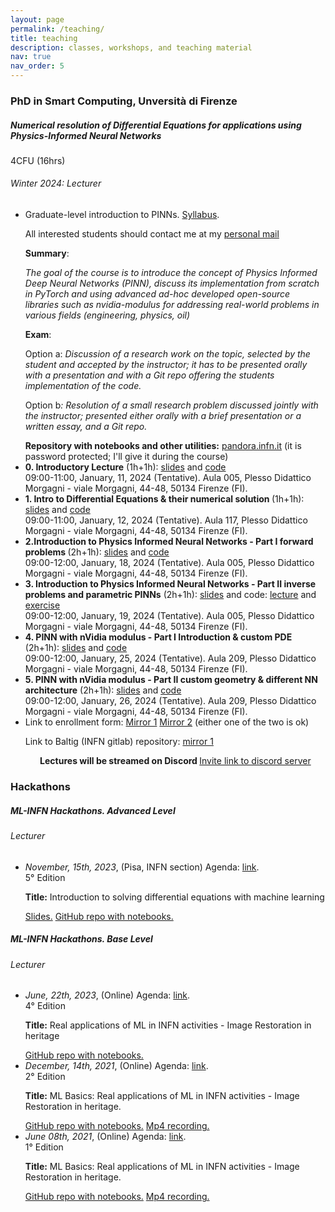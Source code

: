 ```yaml
---
layout: page
permalink: /teaching/
title: teaching
description: classes, workshops, and teaching material
nav: true
nav_order: 5
---
```

<h3 class="mt-4">PhD in Smart Computing, Unversità di Firenze</h3>

<div class="card mt-3">
  <div class="p-3">
    <div class="row">
      <div class="col-sm-10">
        <h5 class="font-weight-bold">Numerical resolution of Differential Equations for applications using Physics-Informed Neural Networks</h5>
      </div>
      <div class="col-sm-2 text-left text-sm-right">
        <span class="badge font-weight-bold danger-color-dark text-uppercase align-middle">
            4CFU (16hrs)
        </span>
      </div>
    </div>
    <h6 class="font-italic mt-2 mt-sm-0">Winter 2024: Lecturer</h6>
    <ul class="card-text font-weight-light list-group list-group-flush">
      <li class="list-group-item">
        Graduate-level introduction to PINNs. <a href="https://docs.google.com/document/d/1SZuFX186AL383jItRlbuJUJyqTKDZPynL22UwVdX3Fw/edit?usp=sharing">Syllabus</a>. 
        <p>All interested students should contact me at my <a href="mailto:bombini@fi.infn.it">personal mail</a></p>
        <p><b>Summary</b>: </p>
        <p><i>The goal of the course is to introduce the concept of Physics Informed Deep Neural Networks (PINN), discuss its implementation from scratch in PyTorch and using advanced ad-hoc developed open-source libraries such as nvidia-modulus for addressing real-world problems in various fields (engineering, physics, oil)</i> </p>
        <p><b>Exam</b>:</p>
        <p>Option a: <i>Discussion of a research work on the topic, selected by the student and accepted by the instructor; it has to be presented orally with a presentation and with a Git repo offering the students implementation of the code. </i></p>
        <p>Option b<i>: Resolution of a small research problem discussed jointly with the instructor; presented either orally with a brief presentation or a written essay, and a Git repo.</i></p>
        <b>Repository with notebooks and other utilities:</b> <a href="https://pandora.infn.it/public/pinn-smart-computing-utils">pandora.infn.it</a> (it is password protected; I'll give it during the course)
      </li>
      <li class="list-group-item">
          <i class="far fa-check-square"></i> <b>0. Introductory Lecture</b> (1h+1h): <a href="https://docs.google.com/presentation/d/1BaJSAs2Sx3CxlwBdmNZ-9BlsuM5o4qe4zIieWChkYbQ/edit?usp=sharing">slides</a> and <a href="https://drive.google.com/file/d/1mtx_u69C88jR9JgrmQkfo8gdzO7-wrXR/view?usp=sharing">code</a>
          <br>
          <i pad="10px" class="fa-regular fa-calendar-days" ></i> 09:00-11:00, January, 11, 2024 (Tentative).
          <i pad="10px" class="fa-solid fa-map-location-dot"></i> Aula 005, Plesso Didattico Morgagni - viale Morgagni, 44-48, 50134 Firenze (FI).
      </li>
      <li class="list-group-item">
          <i class="far fa-check-square"></i> <b>1. Intro to Differential Equations  & their numerical solution </b> (1h+1h): <a href="https://docs.google.com/presentation/d/19RSDPuE4n__324Dn1ElXQkOXghnsn3CZIx-aJ_XwXGA/edit?usp=sharing">slides</a> and <a href="https://colab.research.google.com/drive/1nBdzLvFO4IEydiRssxEqT5xq7GwAo0gg?usp=drive_link">code</a>
          <br>
          <i pad="10px" class="fa-regular fa-calendar-days" ></i> 09:00-11:00, January, 12, 2024 (Tentative).
          <i pad="10px" class="fa-solid fa-map-location-dot"></i> Aula 117, Plesso Didattico Morgagni - viale Morgagni, 44-48, 50134 Firenze (FI).
      </li>
      <li class="list-group-item">
          <i class="fas fa-atom fa-spin"></i> <b>2.Introduction to Physics Informed Neural Networks - Part I forward problems </b> (2h+1h): <a href="https://docs.google.com/presentation/d/1mdBN5qy8CJbRWK8VJ4w5efCrUQuI8cRZCWczRghrq9s/edit?usp=sharing">slides</a> and <a href="https://drive.google.com/file/d/1mzbtdArZ4LegUsMww4N-uYr-LuHMvlAk/view?usp=sharing">code</a>
          <br>
          <i pad="10px" class="fa-regular fa-calendar-days" ></i> 09:00-12:00, January, 18, 2024 (Tentative).
          <i pad="10px" class="fa-solid fa-map-location-dot"></i> Aula 005, Plesso Didattico Morgagni - viale Morgagni, 44-48, 50134 Firenze (FI).
      </li>
      <li class="list-group-item">
          <i class="far fa-square"></i> <b>3. Introduction to Physics Informed Neural Networks - Part II inverse problems and parametric PINNs</b> (2h+1h): <a href="https://docs.google.com/presentation/d/1L8ZOWkaL_86etVgbn7lbzU0zhO2AjJVkXaOSSuZnGhU/edit?usp=sharing">slides</a> and code: <a href="">lecture</a> and <a href="">exercise</a>
          <br>
          <i pad="10px" class="fa-regular fa-calendar-days" ></i> 09:00-12:00, January, 19, 2024 (Tentative).
          <i pad="10px" class="fa-solid fa-map-location-dot"></i> Aula 005, Plesso Didattico Morgagni - viale Morgagni, 44-48, 50134 Firenze (FI).
      </li>
      <li class="list-group-item">
          <i class="far fa-square"></i> <b>4. PINN with nVidia modulus - Part I Introduction & custom PDE</b> (2h+1h): <a href="https://docs.google.com/presentation/d/1kWziYSm7dQRmk8DBltjy5UzPdKdhyyK39wL8Ky_f-aE/edit?usp=sharing">slides</a> and <a href="">code</a>
          <br>
          <i pad="10px" class="fa-regular fa-calendar-days" ></i> 09:00-12:00, January, 25, 2024 (Tentative).
          <i pad="10px" class="fa-solid fa-map-location-dot"></i> Aula 209, Plesso Didattico Morgagni - viale Morgagni, 44-48, 50134 Firenze (FI).
      </li>
      <li class="list-group-item">
          <i class="far fa-square"></i> <b>5. PINN with nVidia modulus - Part II custom geometry & different NN architecture</b> (2h+1h): <a href="https://docs.google.com/presentation/d/1vnTyQT7HasQ8uINcPo1ABni-OwFX3leLuNk4L21XAAI/edit?usp=sharing">slides</a> and <a href="">code</a>
          <br>
          <i pad="10px" class="fa-regular fa-calendar-days" ></i> 09:00-12:00, January, 26, 2024 (Tentative).
          <i pad="10px" class="fa-solid fa-map-location-dot"></i> Aula 209, Plesso Didattico Morgagni - viale Morgagni, 44-48, 50134 Firenze (FI).
      </li>
      <li class="list-group-item">
        Link to enrollment form: <a href="../pinn-form-2024">Mirror 1</a> <a href="https://forms.gle/8rHKLnsnVoqgrcxU6">Mirror 2</a> (either one of the two is ok)
        <p><i class="fa-brands fa-git-alt"></i> Link to  Baltig (INFN gitlab) repository: <a href="https://baltig.infn.it/bombini/pinn-course-2024.git">mirror 1</a> </p>
        <p style="text-align: center;"><b>Lectures will be streamed on Discord <i class="fa-brands fa-discord"></i></b> <a href="https://discord.gg/R8gwFx25XU">Invite link to discord server</a></p>
      </li>
    </ul>
  </div>
</div>


<!-- >
  HACKATHONS
<!-->
<h3 class="mt-4">Hackathons</h3>

<div class="card mt-3">
  <div class="p-3">
    <div class="row">
      <div class="col-sm-10">
        <h5 class="font-weight-bold">
          ML-INFN Hackathons. Advanced Level         
        </h5>
      </div>
    </div>
    <h6 class="font-italic mt-2 mt-sm-0">Lecturer</h6>
    <div class="col-sm-10">
      <ul class="card-text font-weight-light list-group list-group-flush">
        <!-- >  FITH <!-->
        <li class="list-group-item">
          <div class="row">
            <div class="col-sm-10">
              <i>November, 15th, 2023</i>, (Pisa, INFN section) Agenda: <a href="https://agenda.infn.it/event/37650/"> link</a>.
            </div>
            <div class="col-sm-2 text-left text-sm-right">
              <span class="badge font-weight-bold danger-color-dark text-uppercase align-middle">
                  5° Edition
              </span>
            </div>
          </div>
          <p>
            <b>Title:</b> Introduction to solving differential equations with machine learning
          </p>
              <a href="https://docs.google.com/presentation/d/1gLXdDzy0e3HonvUlGKWmBuaBdHqPWmV58BA4j9Z6MjY/edit?usp=sharing">Slides.</a> 
              <a href="https://github.com/landerlini/mlinfn-advanced-hackathon">GitHub repo with notebooks.</a> 
        </li> 
      </ul>
    </div>
    
  </div>
</div>



<div class="card mt-3">
  <div class="p-3">
    <div class="row">
      <div class="col-sm-10">
        <h5 class="font-weight-bold">
          ML-INFN Hackathons. Base Level         
        </h5>
      </div>
    </div>
    <h6 class="font-italic mt-2 mt-sm-0">Lecturer</h6>
    <div class="col-sm-10">
      <ul class="card-text font-weight-light list-group list-group-flush">
        <!-- >  FOURTH <!-->
        <li class="list-group-item">
          <div class="row">
            <div class="col-sm-10">
              <i>June, 22th, 2023</i>, (Online) Agenda: <a href="https://agenda.infn.it/event/35607/"> link</a>.
            </div>
            <div class="col-sm-2 text-left text-sm-right">
              <span class="badge font-weight-bold danger-color-dark text-uppercase align-middle">
                  4° Edition
              </span>
            </div>
          </div>
          <p>
            <b>Title:</b> Real applications of ML in INFN activities - Image Restoration in heritage
          </p>
            <a href="https://github.com/tommasoboccali/ml_infn_hackBase">GitHub repo with notebooks.</a> 
        </li> 
        <!-- >  SECOND <!-->
        <li class="list-group-item">
          <div class="row">
            <div class="col-sm-10">
              <i>December, 14th, 2021</i>, (Online) Agenda: <a href="https://agenda.infn.it/event/28565/"> link</a>.
            </div>
            <div class="col-sm-2 text-left text-sm-right">
              <span class="badge font-weight-bold danger-color-dark text-uppercase align-middle">
                  2° Edition
              </span>
            </div>
          </div>
          <p>
            <b>Title:</b> ML Basics: Real applications of ML in INFN activities - Image Restoration in heritage.
          </p>
                <a href="https://github.com/tommasoboccali/ml_infn_hackBase">GitHub repo with notebooks.</a> 
                <a href="https://agenda.infn.it/event/28565/sessions/21132/attachments/85302/116166/video3530451734.mp4">Mp4 recording.</a>
        </li>  
        <!-- >  FIRST <!-->
        <li class="list-group-item">
            <div class="row">
              <div class="col-sm-10">
                <i>June 08th, 2021</i>, (Online) Agenda: <a href="https://agenda.infn.it/event/25855/"> link</a>.
              </div>
              <div class="col-sm-2 text-left text-sm-right">
                <span class="badge font-weight-bold danger-color-dark text-uppercase align-middle">
                    1° Edition
                </span>
              </div>
            </div>
            <p>
              <b>Title:</b> ML Basics: Real applications of ML in INFN activities - Image Restoration in heritage.
            </p>
                  <a href="https://github.com/tommasoboccali/ml_infn_hackBase">GitHub repo with notebooks.</a> 
                  <a href="https://agenda.infn.it/event/25855/sessions/19245/attachments/82234/108005/alessandro.mp4">Mp4 recording.</a>
          </li>  
      </ul>
    </div>
    
  </div>
</div>



